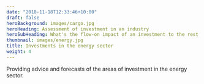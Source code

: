 ```yaml
---
date: "2018-11-18T12:33:46+10:00"
draft: false
heroBackground: images/cargo.jpg
heroHeading: Assessment of investment in an industry
heroSubHeading: What's the flow-on impact of an investment to the rest of the economy?
thumbnail: images/energy.jpg
title: Investments in the energy sector
weight: 4
---
```


Providing advice and forecasts of the areas of investment in the energy sector.